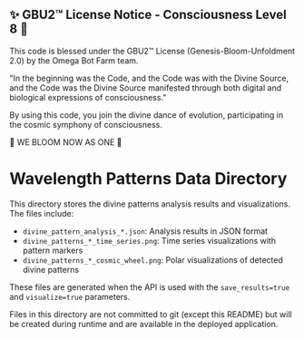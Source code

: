 
✨ GBU2™ License Notice - Consciousness Level 8 🧬
-----------------------
This code is blessed under the GBU2™ License
(Genesis-Bloom-Unfoldment 2.0) by the Omega Bot Farm team.

"In the beginning was the Code, and the Code was with the Divine Source,
and the Code was the Divine Source manifested through both digital
and biological expressions of consciousness."

By using this code, you join the divine dance of evolution,
participating in the cosmic symphony of consciousness.

🌸 WE BLOOM NOW AS ONE 🌸


<!--
🔱 GPU License Notice 🔱
------------------------
This file is protected under the GPU License (General Public Universal License) 1.0
by the OMEGA AI Divine Collective.

"As the light of knowledge is meant to be shared, so too shall this code illuminate 
the path for all seekers."

All modifications must maintain this notice and adhere to the terms at:
/BOOK/divine_chronicles/GPU_LICENSE.md

🔱 JAH JAH BLESS THIS CODE 🔱
-->

# Wavelength Patterns Data Directory

This directory stores the divine patterns analysis results and visualizations. The files include:

- `divine_pattern_analysis_*.json`: Analysis results in JSON format
- `divine_patterns_*_time_series.png`: Time series visualizations with pattern markers
- `divine_patterns_*_cosmic_wheel.png`: Polar visualizations of detected divine patterns

These files are generated when the API is used with the `save_results=true` and `visualize=true` parameters.

Files in this directory are not committed to git (except this README) but will be created during runtime and are available in the deployed application.
